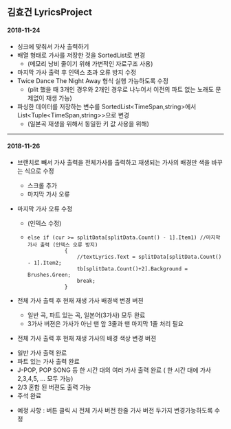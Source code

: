 ## 김효건 LyricsProject
#### 2018-11-24
 * 싱크에 맞춰서 가사 출력하기
 * 배열 형태로 가사를 저장한 것을 SortedList로 변경
   - (메모리 낭비 줄이기 위해 가변적인 자료구조 사용)
 * 마지막 가사 출력 후 인덱스 초과 오류 방지 수정
 * Twice Dance The Night Away 형식 실행 가능하도록 수정
   - (plit 했을 때 3개인 경우와 2개인 경우로 나누어서 이전의 파트 없는 노래도 문제없이 재생 가능)
 * 파싱한 데이터를 저장하는 변수를 SortedList<TimeSpan,string>에서 List<Tuple<TimeSpan,string>>으로 변경
   - (일본곡 재생을 위해서 동일한 키 값 사용을 위해)
-------------------------------------------------------------------------------------
 #### 2018-11-26
  * 브랜치로 빼서 가사 출력을 전체가사를 출력하고 재생되는 가사의 배경만 색을 바꾸는 식으로 수정
    - 스크롤 추가 
    - 마지막 가사 오류
  * 마지막 가사 오류 수정
    - (인덱스 수정)
    - ~~~
      else if (cur >= splitData[splitData.Count() - 1].Item1) //마지막 가사 출력 (인덱스 오류 방지)
                  {
                      //textLyrics.Text = splitData[splitData.Count() - 1].Item2;
                      tb[splitData.Count()+2].Background = Brushes.Green;
                      break;
                  }
      ~~~
  * 전체 가사 출력 후 현재 재생 가사 배경색 변경 버젼
    - 일반 곡, 파트 있는 곡, 일본어(3가사) 모두 완료
    - 3가사 버젼은 가사가 아닌 맨 앞 3줄과 맨 마지막 1줄 처리 필요
    
  * 전체 가사 출력 후 현재 재생 가사의 배경 색상 변경 버젼
   - 일반 가사 출력 완료
   - 파트 있는 가사 출력 완료
   - J-POP, POP SONG 등 한 시간 대의 여러 가사 출력 완료 ( 한 시간 대에 가사 2,3,4,5, ... 모두 가능)
   - 2/3 혼합 된 버젼도 출력 가능
   - 주석 완료
  * 예정 사항 : 버튼 클릭 시 전체 가사 버전 한줄 가사 버전 두가지 변경가능하도록 수정 
  
